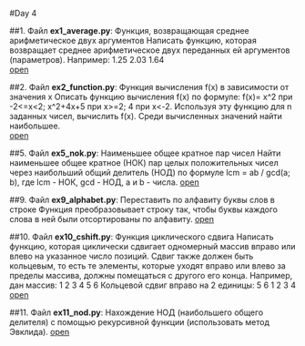 #Day 4

##1. Файл **ex1_average.py**:
Функция, возвращающая среднее арифметическое двух аргументов Написать функцию, которая возвращает 
среднее арифметическое двух переданных ей аргументов (параметров). 
Например: 1.25 2.03 1.64 \
[open](https://github.com/igotbitches/teachmeskills/tree/master/day4/ex1_average.py)

##2. Файл **ex2_function.py**:
Функция вычисления f(x) в зависимости от значения x 
Описать функцию вычисления f(x) по формуле: f(x)= x^2 при -2<=x<2; x^2+4x+5 при x>=2; 4 при x<-2. 
Используя эту функцию для n заданных чисел, вычислить f(x). 
Среди вычисленных значений найти наибольшее.\
[open](https://github.com/igotbitches/teachmeskills/tree/master/day4/ex2_function.py)

##5. Файл **ex5_nok.py**:
Наименьшее общее кратное пар чисел Найти наименьшее общее кратное (НОК) пар целых положительных чисел 
через наибольший общий делитель (НОД) по формуле lcm = ab / gcd(a; b), где lcm - НОК, gcd - НОД, a и b - числа.
[open](https://github.com/igotbitches/teachmeskills/tree/master/day4/ex5_nok.py)

##9. Файл **ex9_alphabet.py**:
Переставить по алфавиту буквы слов в строке Функция преобразовывает строку так, 
чтобы буквы каждого слова в ней были отсортированы по алфавиту. 
[open](https://github.com/igotbitches/teachmeskills/tree/master/day4/ex9_alphabet.py)

##10. Файл **ex10_cshift.py**:
Функция циклического сдвига Написать функцию, которая циклически сдвигает одномерный массив вправо 
или влево на указанное число позиций. Сдвиг также должен быть кольцевым, то есть те элементы, 
которые уходят вправо или влево за пределы массива, должны помещаться с другого его конца. 
Например, дан массив: 1 2 3 4 5 6 
Кольцевой сдвиг вправо на 2 единицы: 5 6 1 2 3 4
[open](https://github.com/igotbitches/teachmeskills/tree/master/day4/ex10_cshift.py)

##11. Файл **ex11_nod.py**:
Нахождение НОД (наибольшего общего делителя) с помощью рекурсивной функции (использовать метод Эвклида).
[open](https://github.com/igotbitches/teachmeskills/tree/master/day4/ex11_nod.py)
